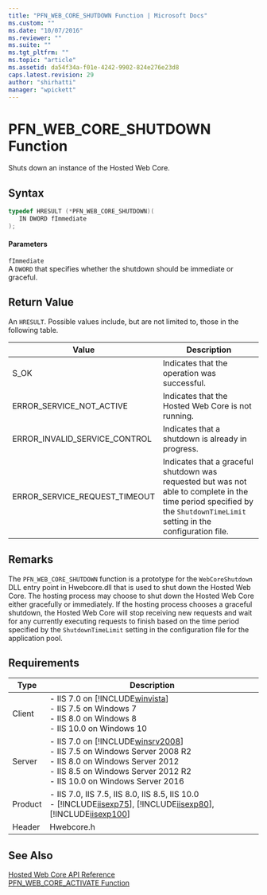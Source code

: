 ```yaml
---
title: "PFN_WEB_CORE_SHUTDOWN Function | Microsoft Docs"
ms.custom: ""
ms.date: "10/07/2016"
ms.reviewer: ""
ms.suite: ""
ms.tgt_pltfrm: ""
ms.topic: "article"
ms.assetid: da54f34a-f01e-4242-9902-824e276e23d8
caps.latest.revision: 29
author: "shirhatti"
manager: "wpickett"
---
```

# PFN_WEB_CORE_SHUTDOWN Function
Shuts down an instance of the Hosted Web Core.  
  
## Syntax  
  
```cpp  
typedef HRESULT (*PFN_WEB_CORE_SHUTDOWN)(  
   IN DWORD fImmediate  
);  
```  
  
#### Parameters  
 `fImmediate`  
 A `DWORD` that specifies whether the shutdown should be immediate or graceful.  
  
## Return Value  
 An `HRESULT`. Possible values include, but are not limited to, those in the following table.  
  
|Value|Description|  
|-----------|-----------------|  
|S_OK|Indicates that the operation was successful.|  
|ERROR_SERVICE_NOT_ACTIVE|Indicates that the Hosted Web Core is not running.|  
|ERROR_INVALID_SERVICE_CONTROL|Indicates that a shutdown is already in progress.|  
|ERROR_SERVICE_REQUEST_TIMEOUT|Indicates that a graceful shutdown was requested but was not able to complete in the time period specified by the `ShutdownTimeLimit` setting in the configuration file.|  
  
## Remarks  
 The `PFN_WEB_CORE_SHUTDOWN` function is a prototype for the `WebCoreShutdown` DLL entry point in Hwebcore.dll that is used to shut down the Hosted Web Core. The hosting process may choose to shut down the Hosted Web Core either gracefully or immediately. If the hosting process chooses a graceful shutdown, the Hosted Web Core will stop receiving new requests and wait for any currently executing requests to finish based on the time period specified by the `ShutdownTimeLimit` setting in the configuration file for the application pool.  
  
## Requirements  
  
|Type|Description|  
|----------|-----------------|  
|Client|-   IIS 7.0 on [!INCLUDE[winvista](../../wmi-provider/includes/winvista-md.md)]<br />-   IIS 7.5 on Windows 7<br />-   IIS 8.0 on Windows 8<br />-   IIS 10.0 on Windows 10|  
|Server|-   IIS 7.0 on [!INCLUDE[winsrv2008](../../wmi-provider/includes/winsrv2008-md.md)]<br />-   IIS 7.5 on Windows Server 2008 R2<br />-   IIS 8.0 on Windows Server 2012<br />-   IIS 8.5 on Windows Server 2012 R2<br />-   IIS 10.0 on Windows Server 2016|  
|Product|-   IIS 7.0, IIS 7.5, IIS 8.0, IIS 8.5, IIS 10.0<br />-   [!INCLUDE[iisexp75](../../web-development-reference/native-code-api-reference/includes/iisexp75-md.md)], [!INCLUDE[iisexp80](../../web-development-reference/native-code-api-reference/includes/iisexp80-md.md)], [!INCLUDE[iisexp100](../../web-development-reference/native-code-api-reference/includes/iisexp100-md.md)]|  
|Header|Hwebcore.h|  
  
## See Also  
 [Hosted Web Core API Reference](../../web-development-reference\native-code-api-reference/hosted-web-core-api-reference.md)   
 [PFN_WEB_CORE_ACTIVATE Function](../../web-development-reference\native-code-api-reference/pfn-web-core-activate-function.md)
